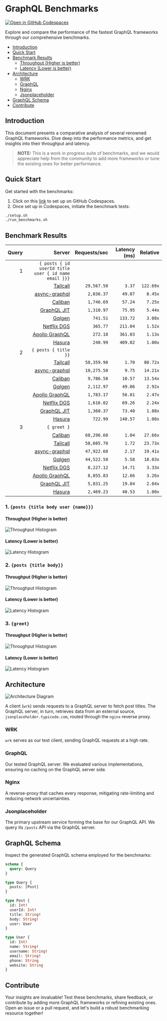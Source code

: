 # GraphQL Benchmarks <!-- omit from toc -->

[![Open in GitHub Codespaces](https://github.com/codespaces/badge.svg)](https://codespaces.new/tailcallhq/graphql-benchmarks)

Explore and compare the performance of the fastest GraphQL frameworks through our comprehensive benchmarks.

- [Introduction](#introduction)
- [Quick Start](#quick-start)
- [Benchmark Results](#benchmark-results)
  - [Throughput (Higher is better)](#throughput-higher-is-better)
  - [Latency (Lower is better)](#latency-lower-is-better)
- [Architecture](#architecture)
  - [WRK](#wrk)
  - [GraphQL](#graphql)
  - [Nginx](#nginx)
  - [Jsonplaceholder](#jsonplaceholder)
- [GraphQL Schema](#graphql-schema)
- [Contribute](#contribute)

[Tailcall]: https://github.com/tailcallhq/tailcall
[Gqlgen]: https://github.com/99designs/gqlgen
[Apollo GraphQL]: https://github.com/apollographql/apollo-server
[Netflix DGS]: https://github.com/netflix/dgs-framework
[Caliban]: https://github.com/ghostdogpr/caliban
[async-graphql]: https://github.com/async-graphql/async-graphql
[Hasura]: https://github.com/hasura/graphql-engine
[GraphQL JIT]: https://github.com/zalando-incubator/graphql-jit

## Introduction

This document presents a comparative analysis of several renowned GraphQL frameworks. Dive deep into the performance metrics, and get insights into their throughput and latency.

> **NOTE:** This is a work in progress suite of benchmarks, and we would appreciate help from the community to add more frameworks or tune the existing ones for better performance.

## Quick Start

Get started with the benchmarks:

1. Click on this [link](https://codespaces.new/tailcallhq/graphql-benchmarks) to set up on GitHub Codespaces.
2. Once set up in Codespaces, initiate the benchmark tests:

```bash
./setup.sh
./run_benchmarks.sh
```

## Benchmark Results

<!-- PERFORMANCE_RESULTS_START -->

| Query | Server | Requests/sec | Latency (ms) | Relative |
|-------:|--------:|--------------:|--------------:|---------:|
| 1 | `{ posts { id userId title user { id name email }}}` |
|| [Tailcall] | `29,567.50` | `3.37` | `122.69x` |
|| [async-graphql] | `2,036.37` | `49.07` | `8.45x` |
|| [Caliban] | `1,746.69` | `57.24` | `7.25x` |
|| [GraphQL JIT] | `1,310.97` | `75.95` | `5.44x` |
|| [Gqlgen] | `741.51` | `133.72` | `3.08x` |
|| [Netflix DGS] | `365.77` | `211.04` | `1.52x` |
|| [Apollo GraphQL] | `272.18` | `361.03` | `1.13x` |
|| [Hasura] | `240.99` | `409.02` | `1.00x` |
| 2 | `{ posts { title }}` |
|| [Tailcall] | `58,359.90` | `1.70` | `80.72x` |
|| [async-graphql] | `10,275.50` | `9.75` | `14.21x` |
|| [Caliban] | `9,786.58` | `10.57` | `13.54x` |
|| [Gqlgen] | `2,112.97` | `49.06` | `2.92x` |
|| [Apollo GraphQL] | `1,783.17` | `56.01` | `2.47x` |
|| [Netflix DGS] | `1,616.02` | `69.26` | `2.24x` |
|| [GraphQL JIT] | `1,360.37` | `73.40` | `1.88x` |
|| [Hasura] | `722.99` | `140.57` | `1.00x` |
| 3 | `{ greet }` |
|| [Caliban] | `68,296.60` | `1.04` | `27.66x` |
|| [Tailcall] | `58,605.70` | `1.72` | `23.73x` |
|| [async-graphql] | `47,922.60` | `2.17` | `19.41x` |
|| [Gqlgen] | `44,522.50` | `5.58` | `18.03x` |
|| [Netflix DGS] | `8,227.12` | `14.71` | `3.33x` |
|| [Apollo GraphQL] | `8,055.83` | `12.66` | `3.26x` |
|| [GraphQL JIT] | `5,031.25` | `19.84` | `2.04x` |
|| [Hasura] | `2,469.23` | `40.53` | `1.00x` |

<!-- PERFORMANCE_RESULTS_END -->



### 1. `{posts {title body user {name}}}`
#### Throughput (Higher is better)

![Throughput Histogram](assets/req_sec_histogram1.png)

#### Latency (Lower is better)

![Latency Histogram](assets/latency_histogram1.png)

### 2. `{posts {title body}}`
#### Throughput (Higher is better)

![Throughput Histogram](assets/req_sec_histogram2.png)

#### Latency (Lower is better)

![Latency Histogram](assets/latency_histogram2.png)

### 3. `{greet}`
#### Throughput (Higher is better)

![Throughput Histogram](assets/req_sec_histogram3.png)

#### Latency (Lower is better)

![Latency Histogram](assets/latency_histogram3.png)

## Architecture

![Architecture Diagram](assets/architecture.png)

A client (`wrk`) sends requests to a GraphQL server to fetch post titles. The GraphQL server, in turn, retrieves data from an external source, `jsonplaceholder.typicode.com`, routed through the `nginx` reverse proxy.

### WRK

`wrk` serves as our test client, sending GraphQL requests at a high rate.

### GraphQL

Our tested GraphQL server. We evaluated various implementations, ensuring no caching on the GraphQL server side.

### Nginx

A reverse-proxy that caches every response, mitigating rate-limiting and reducing network uncertainties.

### Jsonplaceholder

The primary upstream service forming the base for our GraphQL API. We query its `/posts` API via the GraphQL server.

## GraphQL Schema

Inspect the generated GraphQL schema employed for the benchmarks:

```graphql
schema {
  query: Query
}

type Query {
  posts: [Post]
}

type Post {
  id: Int!
  userId: Int!
  title: String!
  body: String!
  user: User
}

type User {
  id: Int!
  name: String!
  username: String!
  email: String!
  phone: String
  website: String
}
```

## Contribute

Your insights are invaluable! Test these benchmarks, share feedback, or contribute by adding more GraphQL frameworks or refining existing ones. Open an issue or a pull request, and let's build a robust benchmarking resource together!

